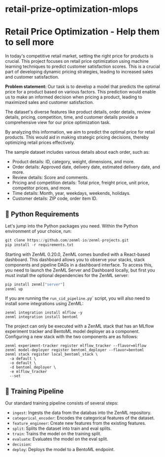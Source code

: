 # retail-prize-optimization-mlops

# Retail Price Optimization - Help them to sell more

In today's competitive retail market, setting the right price for products is crucial. This project focuses on retail price optimization using machine learning techniques to predict customer satisfaction scores. This is a crucial part of developing dynamic pricing strategies, leading to increased sales and customer satisfaction.

**Problem statement:** Our task is to develop a model that predicts the optimal price for a product based on various factors. This prediction would enable us to make an informed decision when pricing a product, leading to maximized sales and customer satisfaction.

The dataset's diverse features like product details, order details, review details, pricing, competition, time, and customer details provide a comprehensive view for our price optimization task.

By analyzing this information, we aim to predict the optimal price for retail products. This would aid in making strategic pricing decisions, thereby optimizing retail prices effectively.

The sample dataset includes various details about each order, such as:

- Product details: ID, category, weight, dimensions, and more.
- Order details: Approved date, delivery date, estimated delivery date, and more.
- Review details: Score and comments.
- Pricing and competition details: Total price, freight price, unit price, competitor prices, and more.
- Time details: Month, year, weekdays, weekends, holidays.
- Customer details: ZIP code, order item ID.

## 🐍 Python Requirements

Let's jump into the Python packages you need. Within the Python environment of your choice, run:

```python
git clone https://github.com/zenml-io/zenml-projects.git
pip install -r requirements.txt
```

Starting with ZenML 0.20.0, ZenML comes bundled with a React-based dashboard. This dashboard allows you to observe your stacks, stack components and pipeline DAGs in a dashboard interface. To access this, you need to launch the ZenML Server and Dashboard locally, but first you must install the optional dependencies for the ZenML server:

```python
pip install zenml["server"]
zenml up
```

If you are running the `run_cid_pipeline.p`y` script, you will also need to install some integrations using ZenML:

```
zenml integration install mlflow -y
zenml integration install bentoml
```

The project can only be executed with a ZenML stack that has an MLflow experiment tracker and BentoML model deployer as a component. Configuring a new stack with the two components are as follows:

```
zenml experiment-tracker register mlflow_tracker --flavor=mlflow
zenml model-deployer register bentoml_deployer --flavor=bentoml
zenml stack register local_bentoml_stack \
  -a default \
  -o default \
  -d bentoml_deployer \
  -e mlflow_tracker
  --set
```

## 🚀 Training Pipeline

Our standard training pipeline consists of several steps:

- `ingest`: Ingests the data from the databas into the ZenML repository.
- `categorical_encoder`: Encodes the categorical features of the dataset.
- `feature_engineer`: Create new features from the existing features.
- `split`: Splits the dataset into train and eval splits.
- `train`: Trains the model on the training split.
- `evaluate`: Evaluates the model on the eval split.
- `decision`:
- `deploy`: Deploys the model to a BentoML endpoint.
